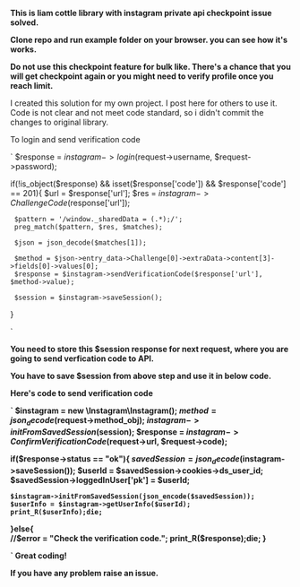 

<b> This is liam cottle library with instagram private api checkpoint issue solved. </b>

<b> Clone repo and run example folder on your browser. you can see how it's works. </b>

<b>Do not use this checkpoint feature for bulk like. There's a chance that you will get checkpoint again or you might need to verify profile once you reach limit.</b>

I created this solution for my own project. I post here for others to use it. Code is not clear and not meet code standard, so i didn't commit the changes to original library.

To login and send verification code

`
$response = $instagram->login($request->username, $request->password);

if(!is_object($response) && isset($response['code']) && $response['code'] == 201){
     $url = $response['url'];
     $res = $instagram->ChallengeCode($response['url']);
 
     $pattern = '/window._sharedData = (.*);/';
     preg_match($pattern, $res, $matches);             

     $json = json_decode($matches[1]);

     $method = $json->entry_data->Challenge[0]->extraData->content[3]->fields[0]->values[0];
     $response = $instagram->sendVerificationCode($response['url'], $method->value);

     $session = $instagram->saveSession();
     
}

`

<b> You need to store this $session response for next request, where you are going to send verfication code to API. <b>
  
You have to save $session from above step and use it in below code.
  
<b>Here's code to send verification code</b>



`
$instagram = new \Instagram\Instagram();
$method = json_decode($request->method_obj);
$instagram->initFromSavedSession($session);
$response = $instagram->ConfirmVerificationCode($request->url, $request->code);

if($response->status == "ok"){
    $savedSession = json_decode($instagram->saveSession());
    $userId  = $savedSession->cookies->ds_user_id;
    $savedSession->loggedInUser['pk'] = $userId;
    
    $instagram->initFromSavedSession(json_encode($savedSession));
    $userInfo = $instagram->getUserInfo($userId);
    print_R($userInfo);die;

}else{       
    //$error = "Check the verification code.";
    print_R($response);die;
}

`
Great coding!

If you have any problem raise an issue.
